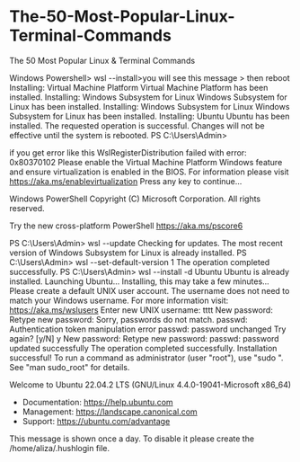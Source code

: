 # The-50-Most-Popular-Linux-Terminal-Commands
The 50 Most Popular Linux &amp; Terminal Commands

Windows Powershell> wsl --install>you will see this message > then reboot 
Installing: Virtual Machine Platform
Virtual Machine Platform has been installed.
Installing: Windows Subsystem for Linux
Windows Subsystem for Linux has been installed.
Installing: Windows Subsystem for Linux
Windows Subsystem for Linux has been installed.
Installing: Ubuntu
Ubuntu has been installed.
The requested operation is successful. Changes will not be effective until the system is rebooted.
PS C:\Users\Admin>

if you get error like this 
WslRegisterDistribution failed with error: 0x80370102
Please enable the Virtual Machine Platform Windows feature and ensure virtualization is enabled in the BIOS.
For information please visit https://aka.ms/enablevirtualization
Press any key to continue...

Windows PowerShell
Copyright (C) Microsoft Corporation. All rights reserved.

Try the new cross-platform PowerShell https://aka.ms/pscore6

PS C:\Users\Admin> wsl --update
Checking for updates.
The most recent version of Windows Subsystem for Linux is already installed.
PS C:\Users\Admin> wsl --set-default-version 1
The operation completed successfully.
PS C:\Users\Admin> wsl --install -d Ubuntu
Ubuntu is already installed.
Launching Ubuntu...
Installing, this may take a few minutes...
Please create a default UNIX user account. The username does not need to match your Windows username.
For more information visit: https://aka.ms/wslusers
Enter new UNIX username: tttt
New password:
Retype new password:
Sorry, passwords do not match.
passwd: Authentication token manipulation error
passwd: password unchanged
Try again? [y/N] y
New password:
Retype new password:
passwd: password updated successfully
The operation completed successfully.
Installation successful!
To run a command as administrator (user "root"), use "sudo <command>".
See "man sudo_root" for details.

Welcome to Ubuntu 22.04.2 LTS (GNU/Linux 4.4.0-19041-Microsoft x86_64)

 * Documentation:  https://help.ubuntu.com
 * Management:     https://landscape.canonical.com
 * Support:        https://ubuntu.com/advantage

This message is shown once a day. To disable it please create the
/home/aliza/.hushlogin file.


